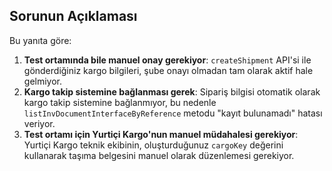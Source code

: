 ﻿## Sorunun Açıklaması
Bu yanıta göre:
1. **Test ortamında bile manuel onay gerekiyor**: `createShipment` API'si ile gönderdiğiniz kargo bilgileri, şube onayı olmadan tam olarak aktif hale gelmiyor.
2. **Kargo takip sistemine bağlanması gerek**: Sipariş bilgisi otomatik olarak kargo takip sistemine bağlanmıyor, bu nedenle `listInvDocumentInterfaceByReference` metodu "kayıt bulunamadı" hatası veriyor.
3. **Test ortamı için Yurtiçi Kargo'nun manuel müdahalesi gerekiyor**: Yurtiçi Kargo teknik ekibinin, oluşturduğunuz `cargoKey` değerini kullanarak taşıma belgesini manuel olarak düzenlemesi gerekiyor.
